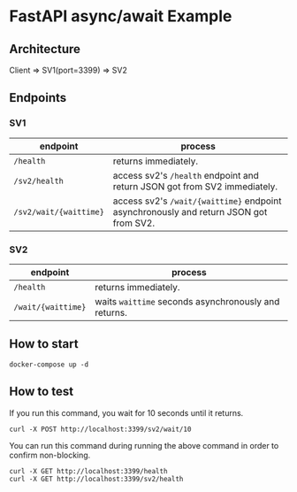 # FastAPI async/await Example

## Architecture

Client => SV1(port=3399) => SV2

## Endpoints

### SV1

| endpoint | process |
| --- | --- |
| `/health` | returns immediately. |
| `/sv2/health` | access sv2's `/health` endpoint and return JSON got from SV2 immediately. |
| `/sv2/wait/{waittime}` | access sv2's `/wait/{waittime}` endpoint asynchronously and return JSON got from SV2. | 

### SV2

| endpoint | process |
| --- | --- |
| `/health` | returns immediately. |
| `/wait/{waittime}` | waits `waittime` seconds asynchronously and returns. |

## How to start

```
docker-compose up -d
```

## How to test

If you run this command, you wait for 10 seconds until it returns.

```
curl -X POST http://localhost:3399/sv2/wait/10
```

You can run this command during running the above command in order to confirm non-blocking.

```
curl -X GET http://localhost:3399/health
curl -X GET http://localhost:3399/sv2/health
```

